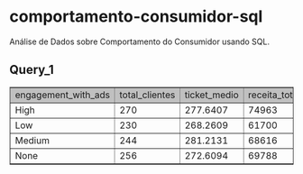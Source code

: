 # comportamento-consumidor-sql
Análise de Dados sobre Comportamento do Consumidor usando SQL.


## Query_1

<html>
<head>
<meta http-equiv="Content-Type" content="text/html; charset=utf-8"><title>Output da Query</title>
</head>
<body>
<table border=1>
<tr>
<td bgcolor=silver class='medium'>engagement_with_ads</td>
<td bgcolor=silver class='medium'>total_clientes</td>
<td bgcolor=silver class='medium'>ticket_medio</td>
<td bgcolor=silver class='medium'>receita_total</td>
</tr>

<tr>
<td class='normal' valign='top'>High</td>
<td class='normal' valign='top'>270</td>
<td class='normal' valign='top'>277.6407</td>
<td class='normal' valign='top'>74963</td>
</tr>

<tr>
<td class='normal' valign='top'>Low</td>
<td class='normal' valign='top'>230</td>
<td class='normal' valign='top'>268.2609</td>
<td class='normal' valign='top'>61700</td>
</tr>

<tr>
<td class='normal' valign='top'>Medium</td>
<td class='normal' valign='top'>244</td>
<td class='normal' valign='top'>281.2131</td>
<td class='normal' valign='top'>68616</td>
</tr>

<tr>
<td class='normal' valign='top'>None</td>
<td class='normal' valign='top'>256</td>
<td class='normal' valign='top'>272.6094</td>
<td class='normal' valign='top'>69788</td>
</tr>
</table>
</body></html>
